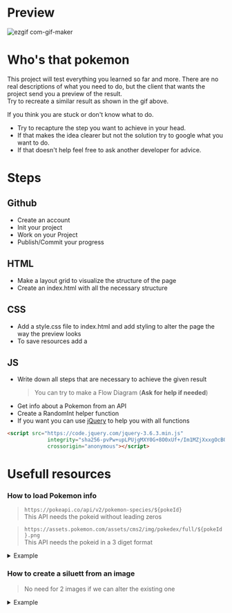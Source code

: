 # Preview

![ezgif com-gif-maker](https://user-images.githubusercontent.com/2930941/189086776-e23c9c78-6f18-4cdb-808e-2c49b28abe56.gif)

# Who's that pokemon

This project will test everything you learned so far and more. There are no real descriptions of what you need to do, but the client that wants the project send you a preview of the result.   
Try to recreate a similar result as shown in the gif above.

If you think you are stuck or don't know what to do.
- Try to recapture the step you want to achieve in your head. 
- If that makes the idea clearer but not the solution try to google what you want to do.
- If that doesn't help feel free to ask another developer for advice. 



# Steps
## Github
- Create an account
- Init your project
- Work on your Project
- Publish/Commit your progress
## HTML
- Make a layout grid to visualize the structure of the page
- Create an index.html with all the necessary structure 
## CSS
- Add a style.css file to index.html and add styling to alter the page the way the preview looks
- To save resources add a 
## JS
- Write down all steps that are necessary to achieve the given result
    > You can try to make a Flow Diagram (**Ask for help if needed**)
- Get info about a Pokemon from an API
- Create a RandomInt helper function
- If you want you can use [jQuery](http://api.jquery.com/jquery/) to help you with all functions
 ``` html 
<script src="https://code.jquery.com/jquery-3.6.3.min.js"
			  integrity="sha256-pvPw+upLPUjgMXY0G+8O0xUf+/Im1MZjXxxgOcBQBXU="
			  crossorigin="anonymous"></script>
```


# Usefull resources

### How to load Pokemon info
> `https://pokeapi.co/api/v2/pokemon-species/${pokeId}`  
> This API needs the pokeid without leading zeros   

> `https://assets.pokemon.com/assets/cms2/img/pokedex/full/${pokeId}.png`  
> This API needs the pokeid in a 3 diget format  

<details>
  <summary>Example</summary>

``` js
    /**
     * Fetching a random Pokemon form PokeApi
     */
    function fetchPokeApi(pokeId) {
        console.info("Loading pokedex data for id: " + pokeId);

        return fetch(`https://pokeapi.co/api/v2/pokemon-species/${pokeId}`)
            .then((response) => response.json())
            .then((data) => {
                return data;
            })
            .catch((error) => console.warn(error));
    }
```

</details>


### How to create a siluett from an image 
> No need for 2 images if we can alter the existing one
<details>
  <summary>Example</summary>

``` css
    #pokemon {
        filter: brightness(0%);
    }

    #pokemon.show {
        filter: brightness(100%);
    }
```
</details>